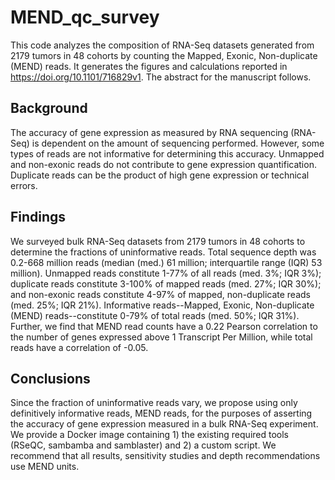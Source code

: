 # MEND_qc_survey

This code analyzes the composition of RNA-Seq datasets generated from 2179 tumors in 48 cohorts by counting the Mapped, Exonic, Non-duplicate (MEND) reads. It generates the figures and calculations reported in https://doi.org/10.1101/716829v1. The abstract for the manuscript follows.


## Background

The accuracy of gene expression as measured by RNA sequencing (RNA-Seq) is dependent on the amount of sequencing performed. However, some types of reads are not informative for determining this accuracy. Unmapped and non-exonic reads do not contribute to gene expression quantification. Duplicate reads can be the product of high gene expression or technical errors. 

## Findings

We surveyed bulk RNA-Seq datasets from 2179 tumors in 48 cohorts to determine the fractions of uninformative reads. Total sequence depth was 0.2-668 million reads (median (med.) 61 million; interquartile range (IQR) 53 million). Unmapped reads constitute 1-77% of all reads (med. 3%; IQR 3%); duplicate reads constitute 3-100% of mapped reads (med. 27%; IQR 30%); and non-exonic reads constitute 4-97% of mapped, non-duplicate reads (med. 25%; IQR 21%). Informative reads--Mapped, Exonic, Non-duplicate (MEND) reads--constitute 0-79% of total reads (med. 50%; IQR 31%). Further, we find that MEND read counts have a 0.22 Pearson correlation to the number of genes expressed above 1 Transcript Per Million, while total reads have a correlation of -0.05.

## Conclusions

Since the fraction of uninformative reads vary, we propose using only definitively informative reads, MEND reads, for the purposes of asserting the accuracy of gene expression measured in a bulk RNA-Seq experiment. We provide a Docker image containing 1) the existing required tools (RSeQC, sambamba and samblaster) and 2) a custom script. We recommend that all results, sensitivity studies and depth recommendations use MEND units.
